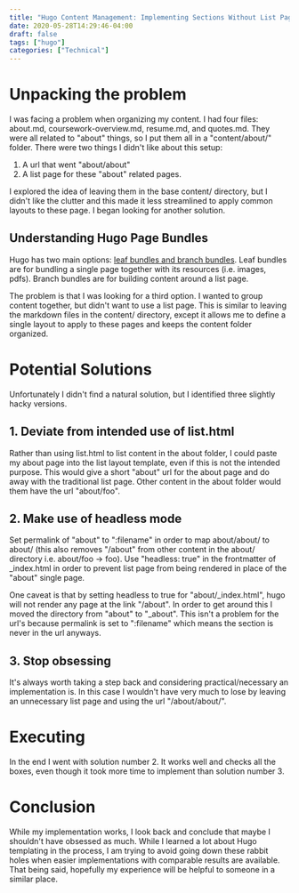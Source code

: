```yaml
---
title: "Hugo Content Management: Implementing Sections Without List Pages"
date: 2020-05-28T14:29:46-04:00
draft: false
tags: ["hugo"]
categories: ["Technical"]
---
```


# Unpacking the problem


I was facing a problem when organizing my content. I had four files: about.md, coursework-overview.md, resume.md, and quotes.md. They were all related to "about" things, so I put them all in a "content/about/" folder. There were two things I didn't like about this setup:

1. A url that went "about/about"
2. A list page for these "about" related pages.

I explored the idea of leaving them in the base content/ directory, but I didn't like the clutter and this made it less streamlined to apply common layouts to these page. I began looking for another solution.

## Understanding Hugo Page Bundles

Hugo has two main options: [leaf bundles and branch bundles](https://gohugo.io/content-management/page-bundles/). Leaf bundles are for bundling a single page together with its resources (i.e. images, pdfs). Branch bundles are for building content around a list page.

The problem is that I was looking for a third option. I wanted to group content together, but didn't want to use a list page. This is similar to leaving the markdown files in the content/ directory, except it allows me to define a single layout to apply to these pages and keeps the content folder organized.

# Potential Solutions

Unfortunately I didn't find a natural solution, but I identified three slightly hacky versions.

## 1. Deviate from intended use of list.html

Rather than using list.html to list content in the about folder, I could paste my about page into the list layout template, even if this is not the intended purpose. This would give a short "about" url for the about page and do away with the traditional list page. Other content in the about folder would them have the url "about/foo".

## 2. Make use of headless mode

Set permalink of "about" to ":filename" in order to map about/about/ to about/ (this also removes "/about" from other content in the about/ directory i.e. about/foo -> foo). Use "headless: true" in the frontmatter of _index.html in order to prevent list page from being rendered in place of the "about" single page.

One caveat is that by setting headless to true for "about/_index.html", hugo will not render any page at the link "/about". In order to get around this I moved the directory from "about" to "_about". This isn't a problem for the url's because permalink is set to ":filename" which means the section is never in the url anyways.

## 3. Stop obsessing

It's always worth taking a step back and considering practical/necessary an implementation is. In this case I wouldn't have very much to lose by leaving an unnecessary list page and using the url "/about/about/".

# Executing

In the end I went with solution number 2. It works well and checks all the boxes, even though it took more time to implement than solution number 3.

# Conclusion

While my implementation works, I look back and conclude that maybe I shouldn't have obsessed as much. While I learned a lot about Hugo templating in the process, I am trying to avoid going down these rabbit holes when easier implementations with comparable results are available. That being said, hopefully my experience will be helpful to someone in a similar place.

